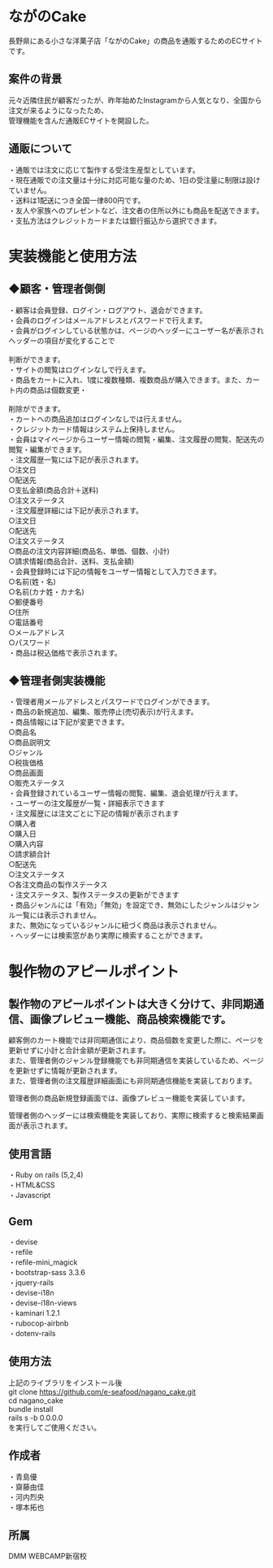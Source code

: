# ながのCake

長野県にある小さな洋菓子店「ながのCake」の商品を通販するためのECサイトです。

## 案件の背景

元々近隣住民が顧客だったが、昨年始めたInstagramから人気となり、全国から注文が来るようになったため、<br>管理機能を含んだ通販ECサイトを開設した。

## 通販について
・通販では注文に応じて製作する受注生産型としています。<br>
・現在通販での注文量は十分に対応可能な量のため、1日の受注量に制限は設けていません。<br>
・送料は1配送につき全国一律800円です。<br>
・友人や家族へのプレゼントなど、注文者の住所以外にも商品を配送できます。<br>
・支払方法はクレジットカードまたは銀行振込から選択できます。<br>

# 実装機能と使用方法

## ◆顧客・管理者側側
・顧客は会員登録、ログイン・ログアウト、退会ができます。<br>
・会員のログインはメールアドレスとパスワードで行えます。<br>
・会員がログインしている状態かは、ページのヘッダーにユーザー名が表示されヘッダーの項目が変化することで<br><br>判断ができます。<br>
・サイトの閲覧はログインなしで行えます。<br>
・商品をカートに入れ、1度に複数種類、複数商品が購入できます。また、カート内の商品は個数変更・<br><br>削除ができます。<br>
・カートへの商品追加はログインなしでは行えません。<br>
・クレジットカード情報はシステム上保持しません。<br>
・会員はマイページからユーザー情報の閲覧・編集、注文履歴の閲覧、配送先の閲覧・編集ができます。<br>
・注文履歴一覧には下記が表示されます。<br>
							○注文日<br>
							○配送先<br>
							○支払金額(商品合計＋送料)<br>
							○注文ステータス<br>
・注文履歴詳細には下記が表示されます。<br>
							○注文日<br>
							○配送先<br>
							○注文ステータス<br>
							○商品の注文内容詳細(商品名、単価、個数、小計)<br>
							○請求情報(商品合計、送料、支払金額)<br>
・会員登録時には下記の情報をユーザー情報として入力できます。<br>
							○名前(姓・名)<br>
							○名前(カナ姓・カナ名)<br>
							○郵便番号<br>
							○住所<br>
							○電話番号<br>
							○メールアドレス<br>
							○パスワード<br>
・商品は税込価格で表示されます。<br>

## ◆管理者側実装機能
・管理者用メールアドレスとパスワードでログインができます。<br>
・商品の新規追加、編集、販売停止(売切表示)が行えます。<br>
・商品情報には下記が変更できます。<br>
							○商品名<br>
							○商品説明文<br>
							○ジャンル<br>
							○税抜価格<br>
							○商品画面<br>
							○販売ステータス<br>
・会員登録されているユーザー情報の閲覧、編集、退会処理が行えます。<br>
・ユーザーの注文履歴が一覧・詳細表示できます<br>
・注文履歴には注文ごとに下記の情報が表示されます<br>
							○購入者<br>
							○購入日<br>
							○購入内容<br>
							○請求額合計<br>
							○配送先<br>
							○注文ステータス<br>
							○各注文商品の製作ステータス<br>
・注文ステータス、製作ステータスの更新ができます<br>
・商品ジャンルには「有効」「無効」を設定でき、無効にしたジャンルはジャンル一覧には表示されません。<br>
 また、無効になっているジャンルに紐づく商品は表示されません。<br>
 ・ヘッダーには検索窓があり実際に検索することができます。<br>

# 製作物のアピールポイント

## 製作物のアピールポイントは大きく分けて、非同期通信、画像プレビュー機能、商品検索機能です。
顧客側のカート機能では非同期通信により、商品個数を変更した際に、ページを更新せずに小計と合計金額が更新されます。<br>
また、管理者側のジャンル登録機能でも非同期通信を実装しているため、ページを更新せずに情報が更新されます。<br>
また、管理者側の注文履歴詳細画面にも非同期通信機能を実装しております。<br>

管理者側の商品新規登録画面では、画像プレビュー機能を実装しています。<br>

管理者側のヘッダーには検索機能を実装しており、実際に検索すると検索結果画面が表示されます。<br>

## 使用言語
・Ruby on rails (5,2,4)<br>
・HTML&CSS<br>
・Javascript<br>

## Gem
・devise<br>
・refile<br>
・refile-mini_magick<br>
・bootstrap-sass 3.3.6<br>
・jquery-rails<br>
・devise-i18n<br>
・devise-i18n-views<br>
・kaminari 1.2.1<br>
・rubocop-airbnb<br>
・dotenv-rails<br>

## 使用方法
上記のライブラリをインストール後<br>
git clone https://github.com/e-seafood/nagano_cake.git<br>
cd nagano_cake<br>
bundle install<br>
rails s -b 0.0.0.0<br>
を実行してご使用ください。

## 作成者
・青島優<br>
・齋藤由佳<br>
・河内烈央<br>
・塚本拓也

## 所属
DMM WEBCAMP新宿校